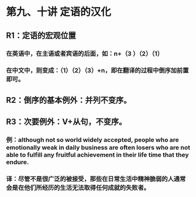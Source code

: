 # 第九、十讲 定语的汉化

## R1：定语的宏观位置

### 在英语中，在主语或者宾语的后面，如：n+（3 ）（2）（1）

### 在中文中，则变成：（1）（2）（3）+n，即在翻译的过程中倒序加前置即可。

## R2：倒序的基本例外：并列不变序。

## R3：次要例外：V+从句，不变序。

### 例：although not so world widely accepted, people who are emotionally weak in daily business are often losers who are not able to fulfill any fruitful achievement in their life time that they endure.

### 译：尽管不是很广泛的被接受，那些在日常生活中精神脆弱的人通常会是在他们所经历的生活无法取得任何成就的失败者。